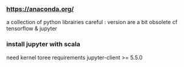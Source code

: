 ### https://anaconda.org/

a collection of python librairies
careful : version are a bit obsolete cf tensorflow & jupyter

### install jupyter with scala 

need kernel toree 
requirements jupyter-client >= 5.5.0
